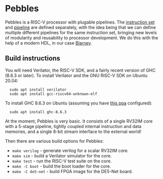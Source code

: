 # Pebbles

Pebbles is a RISC-V processor with plugable pipelines.  The
[instruction set](src/Pebbles/Instructions) and
[pipeline](src/Pebbles/Pipeline) are defined separately, with the idea
being that we can define multiple different pipelines for the same
instruction set, bringing new levels of modularity and reusability to
processor development.  We do this with the help of a modern HDL, in
our case [Blarney](https://github.com/blarney-lang/blarney).

## Build instructions

You will need Verilator, the RISC-V SDK, and a fairly recent version
of GHC (8.6.3 or later).  To install Verilator and the GNU RISC-V SDK
on Ubuntu 20.04:

```
  sudo apt install verilator
  sudo apt install gcc-riscv64-unknown-elf
```

To install GHC 8.6.3 on Ubuntu (assuming you have
[this ppa](https://launchpad.net/~hvr/+archive/ubuntu/ghc/)
configured):

```
  sudo apt install ghc-8.6.3
```

At the moment, Pebbles is very basic.  It consists of a single RV32IM
core with a 5-stage pipeline, tightly coupled internal instruction and
data memories, and a single 8-bit stream interface to the external world!

Then there are various build options for Pebbles:

  * `make verilog` - generate verilog for a scalar RV32IM core.
  * `make sim` - build a Verilator simulator for the core.
  * `make test` - run the RISC-V test suite on the core.
  * `make -C boot` - build the boot loader for the core.
  * `make -C de5-net` - build FPGA image for the DE5-Net board.
